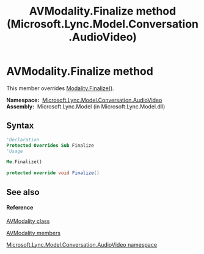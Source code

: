 ﻿---
title: AVModality.Finalize method  (Microsoft.Lync.Model.Conversation.AudioVideo)
TOCTitle: 'Finalize method '
ms:assetid: M:Microsoft.Lync.Model.Conversation.AudioVideo.AVModality.Finalize_DI_3_UC_OCS14MrefLyncWPF
ms:mtpsurl: https://msdn.microsoft.com/en-us/library/microsoft.lync.model.conversation.audiovideo.avmodality.finalize_di_3_uc_ocs14mreflyncwpf(v=office.15)
ms:contentKeyID: 48599625
ms.date: 07/28/2014
mtps_version: v=office.15
f1_keywords:
- Microsoft.Lync.Model.Conversation.AudioVideo.AVModality.Finalize
dev_langs:
- CSharp
- JScript
- VB
- other
---

# AVModality.Finalize method

This member overrides [Modality.Finalize()](modality-finalize-method-microsoft-lync-model-conversation_1.md).

**Namespace:**  [Microsoft.Lync.Model.Conversation.AudioVideo](microsoft-lync-model-conversation-audiovideo-namespace_2.md)  
**Assembly:**  Microsoft.Lync.Model (in Microsoft.Lync.Model.dll)

## Syntax

``` vb
'Declaration
Protected Overrides Sub Finalize
'Usage

Me.Finalize()
```

``` csharp
protected override void Finalize()
```

## See also

#### Reference

[AVModality class](avmodality-class-microsoft-lync-model-conversation-audiovideo_2.md)

[AVModality members](avmodality-members-microsoft-lync-model-conversation-audiovideo_2.md)

[Microsoft.Lync.Model.Conversation.AudioVideo namespace](microsoft-lync-model-conversation-audiovideo-namespace_2.md)

